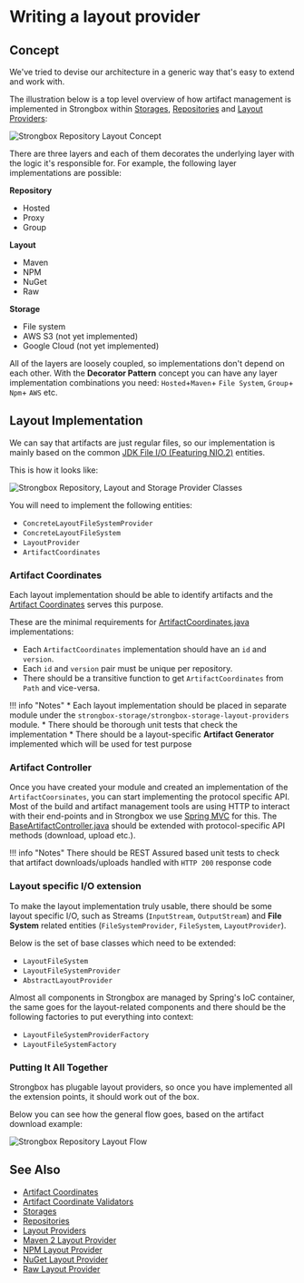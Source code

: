 # Writing a layout provider

## Concept

We've tried to devise our architecture in a generic way that's easy to extend and work with.

The illustration below is a top level overview of how artifact management is implemented in Strongbox within 
[Storages], [Repositories] and [Layout Providers]:

![Strongbox Repository Layout Concept][concept]

There are three layers and each of them decorates the underlying layer with the logic it's responsible for. 
For example, the following layer implementations are possible:

**Repository**

* Hosted
* Proxy
* Group

**Layout**

* Maven
* NPM
* NuGet
* Raw

**Storage**

* File system
* AWS S3 (not yet implemented)
* Google Cloud (not yet implemented)

All of the layers are loosely coupled, so implementations don't depend on each other. With the **Decorator Pattern** 
concept you can have any layer implementation combinations you need: `Hosted`+`Maven`+ `File System`, `Group`+ `Npm`+ `AWS` etc. 

## Layout Implementation

We can say that artifacts are just regular files, so our implementation is mainly based 
on the common [JDK File I/O (Featuring NIO.2)](https://docs.oracle.com/javase/tutorial/essential/io/fileio.html) entities. 

This is how it looks like:

![Strongbox Repository, Layout and Storage Provider Classes][classes]

You will need to implement the following entities:

- `ConcreteLayoutFileSystemProvider`
- `ConcreteLayoutFileSystem`
- `LayoutProvider`
- `ArtifactCoordinates`

### Artifact Coordinates

Each layout implementation should be able to identify artifacts and the [Artifact Coordinates] serves this purpose.

These are the minimal requirements for [ArtifactCoordinates.java] implementations: 
- Each `ArtifactCoordinates` implementation should have an `id` and `version`.
- Each `id` and `version` pair must be unique per repository.
- There should be a transitive function to get `ArtifactCoordinates` from `Path` and vice-versa.

!!! info "Notes"
    * Each layout implementation should be placed in separate module under the `strongbox-storage/strongbox-storage-layout-providers` module.
    * There should be thorough unit tests that check the implementation
    * There should be a layout-specific **Artifact Generator** implemented which will be used for test purpose

### Artifact Controller

Once you have created your module and created an implementation of the `ArtifactCoorsinates`, you can start implementing 
the protocol specific API. Most of the build and artifact management tools are using HTTP to interact with their 
end-points and in Strongbox we use [Spring MVC] for this. The [BaseArtifactController.java] should be extended with 
protocol-specific API methods (download, upload etc.).

!!! info "Notes"
    There should be REST Assured based unit tests to check that artifact downloads/uploads handled with `HTTP 200` response code


### Layout specific I/O extension

To make the layout implementation truly usable, there should be some layout specific I/O, such as Streams 
(`InputStream`, `OutputStream`) and **File System** related entities (`FileSystemProvider`, `FileSystem`, `LayoutProvider`).
  
Below is the set of base classes which need to be extended:

- `LayoutFileSystem`
- `LayoutFileSystemProvider`
- `AbstractLayoutProvider`

Almost all components in Strongbox are managed by Spring's IoC container, the same goes for the layout-related 
components and there should be the following factories to put everything into context:

- `LayoutFileSystemProviderFactory`
- `LayoutFileSystemFactory`

### Putting It All Together

Strongbox has plugable layout providers, so once you have implemented all the extension points, it should work out of the box.

Below you can see how the general flow goes, based on the artifact download example:

![Strongbox Repository Layout Flow][flow]

## See Also

* [Artifact Coordinates]
* [Artifact Coordinate Validators]
* [Storages]
* [Repositories]
* [Layout Providers]
* [Maven 2 Layout Provider]
* [NPM Layout Provider]
* [NuGet Layout Provider]
* [Raw Layout Provider]


[Artifact Coordinates]: ../../knowledge-base/artifact-coordinates.md
[Artifact Coordinate Validators]: ../../knowledge-base/artifact-coordinate-validators/artifact-coordinate-validators.md 
[ArtifactCoordinates.java]: https://github.com/strongbox/strongbox/blob/895112251c143ebc711924c582bc022c51656d26/strongbox-storage/strongbox-storage-api/src/main/java/org/carlspring/strongbox/artifact/coordinates/ArtifactCoordinates.java 
[BaseArtifactController.java]: https://github.com/strongbox/strongbox/blob/master/strongbox-web-core/src/main/java/org/carlspring/strongbox/controllers/BaseArtifactController.java
[Layout Providers]: ../../knowledge-base/layout-providers.md 
[Maven 2 Layout Provider]: ./maven-2-layout-provider.md
[NPM Layout Provider]: ./npm-layout-provider.md
[NuGet Layout Provider]: ./nuget-layout-provider.md
[Raw Layout Provider]: ./raw-layout-provider.md
[Storages]: ../../knowledge-base/storages.md
[Repositories]: ../../knowledge-base/repositories.md
[Spring MVC]: https://docs.spring.io/spring/docs/current/spring-framework-reference/web.html

[concept]: ./images/layout/Strongbox%20Repository%20Layout%20-%20Concept.png
[classes]: ./images/layout/Strongbox%20Repository%20Layout%20-%20Classes.png
[flow]: ./images/layout/Strongbox%20Repository%20Layout%20-%20Flow.png
